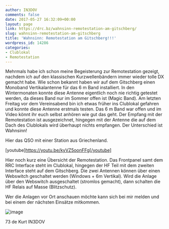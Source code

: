 ```yaml
---
author: IN3DOV
comments: false
date: 2017-05-27 16:32:09+00:00
layout: page
link: https://drc.bz/wahnsinn-remotestation-am-gitschberg/
slug: wahnsinn-remotestation-am-gitschberg
title: 'Wahnsinn: Remotestation am Gitschberg!!!'
wordpress_id: 14286
categories:
- Clublokal
- Remotestation
---
```


Mehrmals habe ich schon meine Begeisterung zur Remotestation gezeigt, nachdem ich auf den klassischen Kurzwellenbändern immer wieder tolle DX gemacht habe. Wie schon bekannt haben wir auf dem Gitschberg einen Monoband Vertikalantenne für das 6 m Band installiert. In den Wintermonaten konnte diese Antenne eigentlich noch nie richtig getestet werden, da dieses Band nur im Sommer offen ist (Magic Band). Am letzten Freitag vor dem Vereinsabend bin ich etwas früher ins Clublokal gefahren und konnte diese Antenne erstmals testen. Das 6 m Band war offen und im Video könnt ihr euch selbst anhören wie gut das geht. Der Empfang mit der Remotestation ist ausgezeichnet, hingegen mit der Antenne die auf dem Dach des Clublokals wird überhaupt nichts empfangen. Der Unterschied ist Wahnsinn!


Hier das QSO mit einer Station aus Griechenland.




[youtube]https://youtu.be/kyVZ5oonFFg[/youtube]




Hier noch kurz eine Übersicht der Remotestation. Das Frontpanel samt dem RRC Interface steht im Clublokal, hingegen der HF Teil mit dem zweiten Interface steht auf dem Gitschberg. Die zwei Antennen können über einen Webswitch geschaltet werden (Windows + 6m Vertikal). Wird die Anlage über den Webswitch ausgeschaltet (stromlos gemacht), dann schalten die HF Relais auf Masse (Blitzschutz).

Wer die Anlagen vor Ort anschauen möchte kann sich bei mir melden und bei einem der nächsten Einsätze mitkommen.



![image](http://www.remoterig.com/picturepaster/c1eac4edcae1486e8b075db1434018ae.jpg)



73 de Kurt IN3DOV




